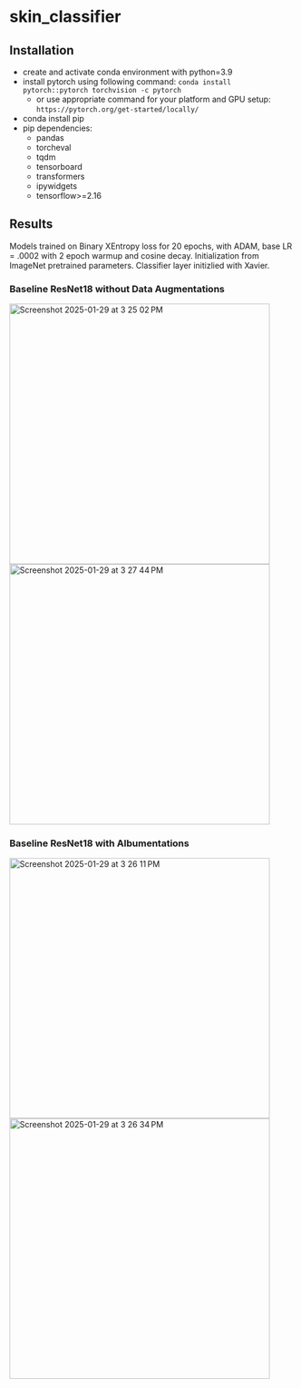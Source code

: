 # skin_classifier

## Installation
- create and activate conda environment with python=3.9
- install pytorch using following command:
`conda install pytorch::pytorch torchvision -c pytorch`
  - or use appropriate command for your platform and GPU setup:
`https://pytorch.org/get-started/locally/`
- conda install pip
- pip dependencies:
  - pandas
  - torcheval
  - tqdm
  - tensorboard
  - transformers
  - ipywidgets
  - tensorflow>=2.16


## Results
Models trained on Binary XEntropy loss for 20 epochs, with ADAM, base LR = .0002 with 2 epoch warmup and cosine decay. Initialization from ImageNet pretrained parameters. Classifier layer initizlied with Xavier.

### Baseline ResNet18 without Data Augmentations
<img width="459" alt="Screenshot 2025-01-29 at 3 25 02 PM" src="https://github.com/user-attachments/assets/5412e8cd-ad6e-4f13-a1e7-90b324b46c81" /> </br>
<img width="459" alt="Screenshot 2025-01-29 at 3 27 44 PM" src="https://github.com/user-attachments/assets/17dc7757-53b5-485b-8e52-d1790e010ac9" />


### Baseline ResNet18 with Albumentations

<img width="459" alt="Screenshot 2025-01-29 at 3 26 11 PM" src="https://github.com/user-attachments/assets/c5f02b98-9016-4452-97df-3d8bb151adda" />  </br>
<img width="459" alt="Screenshot 2025-01-29 at 3 26 34 PM" src="https://github.com/user-attachments/assets/3dab94a3-69c4-488a-bece-a35a6177e231" />
